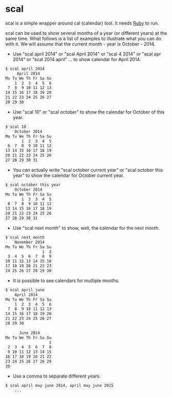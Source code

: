 scal
====

scal is a simple wrapper around cal (calendar) tool. It needs [Ruby](http://www.ruby-lang.org) to run. 

scal can be used to show several months of a year (or different years) at the same time. What follows is a list of examples to illustrate what you can do with it. We will assume that the current month - year is October - 2014. 

* Use "scal april 2014" or "scal April 2014" or "scal 4 2014" or "scal apr 2014" or "scal 2014 april" ... to show calendar for April 2014.

```sh
$ scal april 2014
     April 2014     
Mo Tu We Th Fr Sa Su
    1  2  3  4  5  6 
 7  8  9 10 11 12 13 
14 15 16 17 18 19 20 
21 22 23 24 25 26 27 
28 29 30             

```

* Use "scal 10"  or "scal october" to show the calendar for October of this year. 

```sh
$ scal 10
    October 2014    
Mo Tu We Th Fr Sa Su
       1  2  3  4  5 
 6  7  8  9 10 11 12 
13 14 15 16 17 18 19 
20 21 22 23 24 25 26 
27 28 29 30 31       

```

* You can actually write "scal october current year" or "scal october this year" to show the calendar for October current year.
 
```sh
$ scal october this year
    October 2014    
Mo Tu We Th Fr Sa Su
       1  2  3  4  5 
 6  7  8  9 10 11 12 
13 14 15 16 17 18 19 
20 21 22 23 24 25 26 
27 28 29 30 31       

```

* Use "scal next month" to show, well, the calendar for the next month. 

```sh
$ scal next month
    November 2014   
Mo Tu We Th Fr Sa Su
                1  2 
 3  4  5  6  7  8  9 
10 11 12 13 14 15 16 
17 18 19 20 21 22 23 
24 25 26 27 28 29 30 

```

* It is possible to see calendars for multiple months.   

```sh
$ scal april june
    April 2014     
Mo Tu We Th Fr Sa Su
    1  2  3  4  5  6 
 7  8  9 10 11 12 13 
14 15 16 17 18 19 20 
21 22 23 24 25 26 27 
28 29 30             
                     
      June 2014     
Mo Tu We Th Fr Sa Su
                   1 
 2  3  4  5  6  7  8 
 9 10 11 12 13 14 15 
16 17 18 19 20 21 22 
23 24 25 26 27 28 29 
30                   


```

* Use a comma to separate different years.  

```sh
$ scal april may june 2014, april may june 2015
    ...

```

